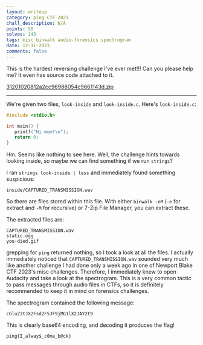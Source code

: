 ```yaml
---
layout: writeup
category: ping-CTF-2023
chall_description: N/A
points: 50
solves: 143
tags: misc binwalk audio-forensics spectrogram
date: 12-11-2023
comments: false
---
```


This is the hardest reversing challenge I've ever met!!! Can you please help me? It even has source code attached to it.  

[31201020812a2cc96988054c9661143d.zip](https://github.com/Nightxade/ctf-writeups/assets/CTFs/ping-CTF-2023/31201020812a2cc96988054c9661143d.zip)  

---

We're given two files, `look-inside` and `look-inside.c`. Here's `look-inside.c`:  

```c
#include <stdio.h>

int main() {
   printf("Hi mom!\n");
   return 0;
}
```

Hm. Seems like nothing to see here. Well, the challenge hints towards looking inside, so maybe we can find something if we run `strings`?  

I ran `strings look-inside | less` and immediately found something suspicious:  

`inside/CAPTURED_TRANSMISSION.wav`  

So there are files stored within this file. With either `binwalk -eM` (`-e` for extract and `-M` for recursive) or 7-Zip File Manager, you can extract these.  

The extracted files are:  

    CAPTURED_TRANSMISSION.wav
    static.ogg
    you-died.gif

grepping for `ping` returned nothing, so I took a look at all the files. I actually immediately noticed that `CAPTURED_TRANSMISSION.wav` sounded very much like another challenge I had done only a week ago in one of Newport Blake CTF 2023's misc challenges. Therefore, I immediately knew to open Audacity and take a look at the spectrogram. This is a very common tactic to pass messages through audio files in CTFs, so it is definitely recommended to keep it in mind on forensics challenges.  

The spectrogram contained the following message:  

`cGluZ3tJX2Fsd2F5JF9jMG1lX2JAY2t9`

This is clearly base64 encoding, and decoding it produces the flag!  

    ping{I_alway$_c0me_b@ck}